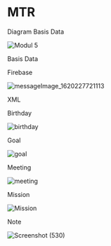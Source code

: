 # MTR

Diagram Basis Data

![Modul 5](https://user-images.githubusercontent.com/72963708/117234742-c4a92180-ae4f-11eb-9298-54e9161aa395.png)

Basis Data

Firebase

![messageImage_1620227721113](https://user-images.githubusercontent.com/72963708/117166380-816b9600-adf0-11eb-84a4-a94e42343979.jpg)

XML

Birthday

![birthday](https://user-images.githubusercontent.com/72963708/117169558-63ebfb80-adf3-11eb-8198-9fe10fb0f6af.png)

Goal

![goal](https://user-images.githubusercontent.com/72963708/117169581-6a7a7300-adf3-11eb-8972-59e7f625c16c.png)

Meeting

![meeting](https://user-images.githubusercontent.com/72963708/117169606-6e0dfa00-adf3-11eb-95d5-24be5de24e95.png)

Mission

![Mission](https://user-images.githubusercontent.com/72963708/117169616-7108ea80-adf3-11eb-853b-bd9cdc1b9b8c.png)

Note

![Screenshot (530)](https://user-images.githubusercontent.com/72963708/117169872-b3cac280-adf3-11eb-9051-778be70ead55.png)
